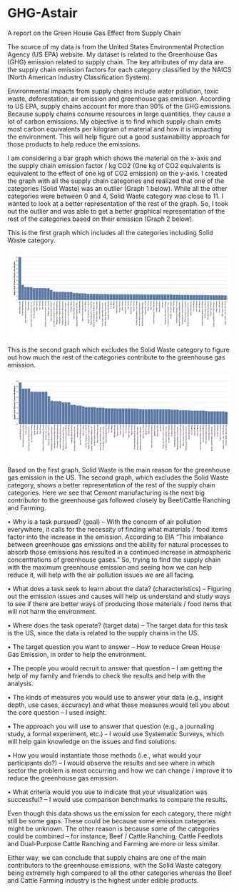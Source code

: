 # GHG-Astair
A report on the Green House Gas Effect from Supply Chain

The source of my data is from the United States Environmental Protection Agency (US EPA) website. My dataset is related to the Greenhouse Gas (GHG) emission related to supply chain. The key attributes of my data are the supply chain emission factors for each category classified by the NAICS (North American Industry Classification System).
 
Environmental impacts from supply chains include water pollution, toxic waste, deforestation, air emission and greenhouse gas emission. According to US EPA, supply chains account for more than 90% of the GHG emissions. Because supply chains consume resources in large quantities, they cause a lot of carbon emissions. My objective is to find which supply chain emits most carbon equivalents per kilogram of material and how it is impacting the environment. This will help figure out a good sustainability approach for those products to help reduce the emissions.

I am considering a bar graph which shows the material on the x-axis and the supply chain emission factor / kg CO2 (One kg of CO2 equivalents is equivalent to the effect of one kg of CO2 emission) on the y-axis.  I created the graph with all the supply chain categories and realized that one of the categories (Solid Waste) was an outlier (Graph 1 below).  While all the other categories were between 0 and 4, Solid Waste category was close to 11. I wanted to look at a better representation of the rest of the graph. So, I took out the outlier and was able to get a better graphical representation of the rest of the categories based on their emission (Graph 2 below).

This is the first graph which includes all the categories including Solid Waste category.

![image](bargraph_unfiltered.png)

This is the second graph which excludes the Solid Waste category to figure out how much the rest of the categories contribute to the greenhouse gas emission. 

![image](bargraph_filtered.png)

Based on the first graph, Solid Waste is the main reason for the greenhouse gas emission in the US.  The second graph, which excludes the Solid Waste category, shows a better representation of the rest of the supply chain categories.  Here we see that Cement manufacturing is the next big contributor to the greenhouse gas followed closely by Beef/Cattle Ranching and Farming.
 
•	Why is a task pursued? (goal) – With the concern of air pollution everywhere, it calls for the necessity of finding what materials / food items factor into the increase in the emission. According to EIA “This imbalance between greenhouse gas emissions and the ability for natural processes to absorb those emissions has resulted in a continued increase in atmospheric concentrations of greenhouse gases.” So, trying to find the supply chain with the maximum greenhouse emission and seeing how we can help reduce it, will help with the air pollution issues we are all facing.

•	What does a task seek to learn about the data? (characteristics) – Figuring out the emission issues and causes will help us understand and study ways to see if there are better ways of producing those materials / food items that will not harm the environment.

•	Where does the task operate? (target data) – The target data for this task is the US, since the data is related to the supply chains in the US.

•	The target question you want to answer – How to reduce Green House Gas Emission, in order to help the environment.

•	The people you would recruit to answer that question – I am getting the help of my family and friends to check the results and help with the analysis.

•	The kinds of measures you would use to answer your data (e.g., insight depth, use cases, accuracy) and what these measures would tell you about the core question – I used insight.

•	The approach you will use to answer that question (e.g., a journaling study, a formal experiment, etc.) - I would use Systematic Surveys, which will help gain knowledge on the issues and find solutions.

•	How you would instantiate those methods (i.e., what would your participants do?) – I would observe the results and see where in which sector the problem is most occurring and how we can change / improve it to reduce the greenhouse gas emission.

•	What criteria would you use to indicate that your visualization was successful? – I would use comparison benchmarks to compare the results.

Even though this data shows us the emission for each category, there might still be some gaps. These could be because some emission categories might be unknown. The other reason is because some of the categories could be combined – for instance, Beef / Cattle Ranching, Cattle Feedlots and Dual-Purpose Cattle Ranching and Farming are more or less similar.

Either way, we can conclude that supply chains are one of the main contributors to the greenhouse emissions, with the Solid Waste category being extremely high compared to all the other categories whereas the Beef and Cattle Farming industry is the highest under edible products.
